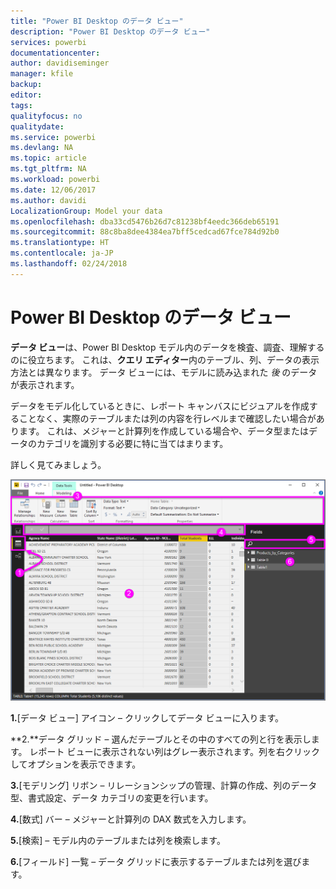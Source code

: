 ```yaml
---
title: "Power BI Desktop のデータ ビュー"
description: "Power BI Desktop のデータ ビュー"
services: powerbi
documentationcenter: 
author: davidiseminger
manager: kfile
backup: 
editor: 
tags: 
qualityfocus: no
qualitydate: 
ms.service: powerbi
ms.devlang: NA
ms.topic: article
ms.tgt_pltfrm: NA
ms.workload: powerbi
ms.date: 12/06/2017
ms.author: davidi
LocalizationGroup: Model your data
ms.openlocfilehash: dba33cd5476b26d7c81238bf4eedc366deb65191
ms.sourcegitcommit: 88c8ba8dee4384ea7bff5cedcad67fce784d92b0
ms.translationtype: HT
ms.contentlocale: ja-JP
ms.lasthandoff: 02/24/2018
---
```

# <a name="data-view-in-power-bi-desktop"></a>Power BI Desktop のデータ ビュー
**データ ビュー**は、Power BI Desktop モデル内のデータを検査、調査、理解するのに役立ちます。 これは、**クエリ エディター**内のテーブル、列、データの表示方法とは異なります。 データ ビューには、モデルに読み込まれた *後* のデータが表示されます。

データをモデル化しているときに、レポート キャンバスにビジュアルを作成することなく、実際のテーブルまたは列の内容を行レベルまで確認したい場合があります。 これは、メジャーと計算列を作成している場合や、データ型またはデータのカテゴリを識別する必要に特に当てはまります。

詳しく見てみましょう。

![](media/desktop-data-view/dataview_fullscreen.png)

**1.**[データ ビュー] アイコン – クリックしてデータ ビューに入ります。

**2.**データ グリッド – 選んだテーブルとその中のすべての列と行を表示します。 レポート ビューに表示されない列はグレー表示されます。列を右クリックしてオプションを表示できます。

**3.**[モデリング] リボン – リレーションシップの管理、計算の作成、列のデータ型、書式設定、データ カテゴリの変更を行います。

**4.**[数式] バー – メジャーと計算列の DAX 数式を入力します。

**5.**[検索] – モデル内のテーブルまたは列を検索します。

**6.**[フィールド] 一覧 – データ グリッドに表示するテーブルまたは列を選びます。

